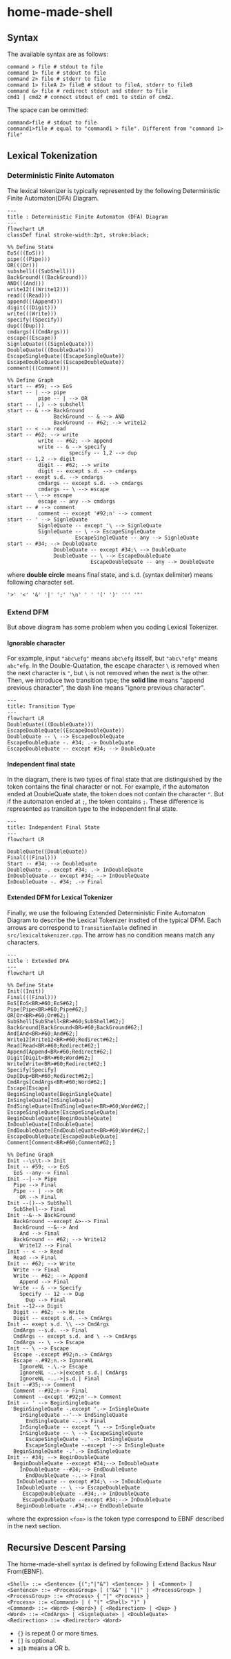 # home-made-shell

## Syntax

The available syntax are as follows:

```
command > file # stdout to file
command 1> file # stdout to file
command 2> file # stderr to file
command 1> fileA 2> fileB # stdout to fileA, stderr to fileB
command &> file # redirect stdout and stderr to file
cmd1 | cmd2 # connect stdout of cmd1 to stdin of cmd2.
```

The space can be ommitted:
```
command>file # stdout to file
command1>file # equal to "command1 > file". Different from "command 1> file"
```

## Lexical Tokenization

### Deterministic Finite Automaton

The lexical tokenizer is typically represented by the following Deterministic Finite Automaton(DFA) Diagram.

```mermaid
---
title : Deterministic Finite Automaton (DFA) Diagram
---
flowchart LR
classDef final stroke-width:2pt, stroke:black;

%% Define State
EoS(((EoS)))
pipe(((Pipe)))
OR(((Or)))
subshell(((SubShell)))
BackGround(((BackGround)))
AND(((And)))
write12(((Write12)))
read(((Read)))
append(((Append)))
digit(((Digit)))
write(((Write)))
specify((Specify))
dup(((Dup)))
cmdargs(((CmdArgs)))
escape((Escape))
SignleQuate(((SignleQuate)))
DoubleQuate(((DoubleQuate)))
EscapeSingleQuate((EscapeSingleQuate))
EscapeDoubleQuate((EscapeDoubleQuate))
comment(((Comment)))

%% Define Graph
start -- #59; --> EoS
start -- | --> pipe
          pipe -- | --> OR
start -- (,) --> subshell
start -- & --> BackGround
               BackGround -- & --> AND
               BackGround -- #62; --> write12
start -- < --> read
start -- #62; --> write
          write -- #62; --> append
          write -- & --> specify
                    specify -- 1,2 --> dup
start -- 1,2 --> digit
          digit -- #62; --> write
          digit -- except s.d. --> cmdargs
start -- exept s.d. --> cmdargs
          cmdargs -- except s.d. --> cmdargs
          cmdargs -- \ --> escape
start -- \ --> escape
          escape -- any --> cmdargs
start -- # --> comment
          comment -- except '#92;n' --> comment
start -- ' --> SignleQuate
          SignleQuate -- except '\ --> SignleQuate
          SignleQuate -- \ --> EscapeSingleQuate
                      EscapeSingleQuate -- any --> SignleQuate
start -- #34; --> DoubleQuate
               DoubleQuate -- except #34;\ --> DoubleQuate
               DoubleQuate -- \ --> EscapeDoubleQuate
                           EscapeDoubleQuate -- any --> DoubleQuate

```

where **double circle** means final state, and s.d. (syntax delimiter) means following character set.

```
'>' '<' '&' '|' ';' '\n' ' ' '(' ')' ''' '"'
```

### Extend DFM

But above diagram has some problem when you coding Lexical Tokenizer.

#### Ignorable character

For example, input `"abc\efg"` means `abc\efg` itsself, but `"abc\"efg"` means `abc"efg`. In the Double-Quatation, the escape character `\` is removed when the next character is `"`, but `\` is not removed when the next is the other.
Then, we introduce two transition type; the **solid line** means "append previous character", the dash line means "ignore previous character".

```mermaid
---
title: Transition Type
---
flowchart LR
DoubleQuate(((DoubleQuate)))
EscapeDoubleQuate((EscapeDoubleQuate))
DoubleQuate -- \ --> EscapeDoubleQuate
EscapeDoubleQuate -. #34; .-> DoubleQuate
EscapeDoubleQuate -- except #34; --> DoubleQuate

```

#### Independent final state

In the diagram, there is two types of final state that are distinguished by the token contains the final character or not.
For example, if the automaton ended at DoubleQuate state, the token does not contain the character `"`. But if the automaton ended at `;`, the token contains `;`.
These difference is represented as transiton type to the independent final state.

```mermaid
---
title: Independent Final State
---
flowchart LR

DoubleQuate((DoubleQuate))
Final(((Final)))
Start -- #34; --> DoubleQuate
DoubleQuate -. except #34; .-> InDoubleQuate
InDoubleQuate -- except #34; --> InDoubleQuate
InDoubleQuate -. #34; .-> Final

```

#### Extended DFM for Lexical Tokenizer

Finally, we use the following Extended Deterministic Finite Automaton Diagram to describe the Lexical Tokenizer insdted of the typical DFM.
Each arrows are correspond to `TransitionTable` defined in `src/lexicaltokenizer.cpp`. The arrow has no condition means match any characters.

```mermaid
---
title : Extended DFA
---
flowchart LR

%% Define State
Init((Init))
Final(((Final)))
EoS[EoS<BR>#60;EoS#62;]
Pipe[Pipe<BR>#60;Pipe#62;]
OR[Or<BR>#60;Or#62;]
SubShell[SubShell<BR>#60;SubShell#62;]
BackGround[BackGround<BR>#60;BackGround#62;]
And[And<BR>#60;And#62;]
Write12[Write12<BR>#60;Redirect#62;]
Read[Read<BR>#60;Redirect#62;]
Append[Append<BR>#60;Redirect#62;]
Digit[Digit<BR>#60;Word#62;]
Write[Write<BR>#60;Redirect#62;]
Specify[Specify]
Dup[Dup<BR>#60;Redirect#62;]
CmdArgs[CmdArgs<BR>#60;Word#62;]
Escape[Escape]
BeginSingleQuate[BeginSingleQuate]
InSingleQuate[InSingleQuate]
EndSingleQuate[EndSingleQuate<BR>#60;Word#62;]
EscapeSingleQuate[EscapeSingleQuate]
BeginDoubleQuate[BeginDoubleQuate]
InDoubleQuate[InDoubleQuate]
EndDoubleQuate[EndDoubleQuate<BR>#60;Word#62;]
EscapeDoubleQuate[EscapeDoubleQuate]
Comment[Comment<BR>#60;Comment#62;]

%% Define Graph
Init --\s\t--> Init
Init -- #59; --> EoS
  EoS --any--> Final
Init --|--> Pipe
  Pipe --> Final
  Pipe -- | --> OR
    OR --> Final
Init --()--> SubShell
  SubShell--> Final
Init --&--> BackGround
  BackGround --except &>--> Final
  BackGround --&--> And
    And --> Final
  BackGround -- #62; --> Write12
    Write12 --> Final
Init -- < --> Read
  Read --> Final
Init -- #62; --> Write
  Write --> Final
  Write -- #62; --> Append
    Append --> Final
  Write -- & --> Specify
    Specify -- 12 --> Dup
      Dup --> Final
Init --12--> Digit
  Digit -- #62; --> Write
  Digit -- except s.d. --> CmdArgs
Init -- exept s.d. \\ --> CmdArgs
  CmdArgs --s.d. --> Final
  CmdArgs -- except s.d. and \ --> CmdArgs
  CmdArgs -- \ --> Escape
Init -- \ --> Escape
  Escape -.except #92;n.-> CmdArgs
  Escape -.#92;n.-> IgnoreNL
    IgnoreNL -.\.-> Escape
    IgnoreNL -..->|except s.d.| CmdArgs
    IgnoreNL -..->|s.d.| Final
Init --#35;--> Comment
  Comment --#92;n--> Final
  Comment --except '#92;n'--> Comment
Init -- ' --> BeginSingleQuate
  BeginSingleQuate -.except '.-> InSingleQuate
    InSingleQuate --'--> EndSingleQuate
      EndSingleQuate -..-> Final
    InSingleQuate -- except '\ --> InSingleQuate
    InSingleQuate -- \ --> EscapeSingleQuate
      EscapeSingleQuate -.'.-> InSingleQuate
      EscapeSingleQuate --except '--> InSingleQuate
  BeginSingleQuate -.'.-> EndSingleQuate
Init -- #34; --> BeginDoubleQuate
  BeginDoubleQuate --except #34;--> InDoubleQuate
    InDoubleQuate --#34;--> EndDoubleQuate
      EndDoubleQuate -..-> Final
   InDoubleQuate -- except #34;\ --> InDoubleQuate
   InDoubleQuate -- \ --> EscapeDoubleQuate
     EscapeDoubleQuate -.#34;.-> InDoubleQuate
     EscapeDoubleQuate --except #34;--> InDoubleQuate
   BeginDoubleQuate -.#34;.-> EndDoubleQuate
```

where the expression `<foo>` is the token type correspond to EBNF described in the next section.

## Recursive Descent Parsing

The home-made-shell syntax is defined by following Extend Backus Naur From(EBNF).

```EBNF
<Shell> ::= <Sentence> {(";"|"&") <Sentence> } [ <Comment> ]
<Sentence> ::= <ProcessGroup> [ ("&&" | "||" ) <ProcessGroup> ]
<ProcessGroup> ::= <Process> { "|" <Process> }
<Process> ::= <Command> | ( "(" <Shell> ")" )
<Command> ::= <Word> {<Word>} { <Redirection> | <Dup> }
<Word> ::= <CmdArgs> | <SignleQuate> | <DoubleQuate>
<Redirection> ::= <Redirector> <Word>
```

* `{}` is repeat 0 or more times.
* `[]` is optional.
* `a|b` means a OR b.


